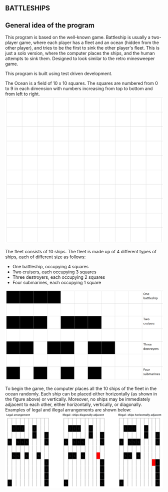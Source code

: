  ## BATTLESHIPS
 
 ## General idea of the program

This program is based on the well-known game. Battleship is usually a two-player game, where each player has a fleet and an ocean (hidden from the other player), and tries to be the first to sink the other player's fleet. This is just a solo version, where the computer places the ships, and the human attempts to sink them. Designed to look similar to the retro minesweeper game. 

This program is built using test driven development.

The Ocean is a field of 10 x 10 squares. The squares are numbered from 0 to 9 in each dimension with numbers increasing from top to bottom and from left to right. 
![ocean](https://github.com/yatu360/Battleship-with-Python/blob/main/ocean.png)

The fleet consists of 10 ships. The fleet is made up of 4 different types of ships, each of different size as follows:

- One battleship, occupying 4 squares
- Two cruisers, each occupying 3 squares
- Three destroyers, each occupying 2 squares
- Four submarines, each occupying 1 square

![ships](https://github.com/yatu360/Battleship-with-Python/blob/main/battleships.png)

To begin the game, the computer places all the 10 ships of the fleet in the ocean randomly. Each ship can be placed either horizontally (as shown in the figure above) or vertically. Moreover, no ships may be immediately adjacent to each other, either horizontally, vertically, or diagonally. Examples of legal and illegal arrangements are shown below:
![legal and illegal arrangements](https://github.com/yatu360/Battleship-with-Python/blob/main/arrangement.png)
